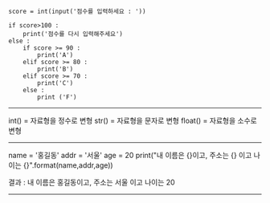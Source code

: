 

```
score = int(input('점수를 입력하세요 : '))

if score>100 :
    print('점수를 다시 입력해주세요')
else :
    if score >= 90 :
        print('A')
    elif score >= 80 :
        print('B')
    elif score >= 70 :
        print('C')
    else :
        print ('F')
```
-------------------------------------------------------------------------

int() = 자료형을 정수로 변형
str() = 자료형을 문자로 변형
float() = 자료형을 소수로 변형

-------------------------------------------------------------------------

name = '홍길동'
addr = '서울'
age = 20
print("내 이름은 {}이고, 주소는 {} 이고 나이는 {}".format(name,addr,age))

결과 : 내 이름은 홍길동이고, 주소는 서울 이고 나이는 20

-------------------------------------------------------------------------
